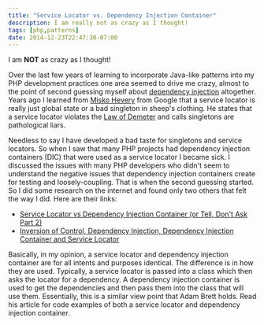 ```yaml
---
title: "Service Locator vs. Dependency Injection Container"
description: I am really not as crazy as I thought!
tags: [php,patterns]
date: 2014-12-23T22:47:30-07:00
---
```

I am **NOT** as crazy as I thought!

Over the last few years of learning to incorporate Java-like patterns into my PHP development practices one area seemed to drive me crazy, almost to the point of second guessing myself about [dependency injection](http://fabien.potencier.org/article/11/what-is-dependency-injection) altogether.  Years ago I learned from [Misko Hevery](http://misko.hevery.com/) from Google that a service locator is really just global state or a bad singleton in sheep's clothing.  He states that a service locator violates the [Law of Demeter](http://en.wikipedia.org/wiki/Law_of_Demeter) and calls singletons are pathological liars.  

Needless to say I have developed a bad taste for singletons and service locators.  So when I saw that many PHP projects had dependency injection containers (DIC) that were used as a service locator I became sick.  I discussed the issues with many PHP developers who didn't seem to understand the negative issues that dependency injection containers create for testing and loosely-coupling.  That is when the second guessing started.  So I did some research on the internet and found only two others that felt the way I did.  Here are their links:

* [Service Locator vs Dependency Injection Container (or Tell, Don't Ask Part 2)](http://adamcod.es/2013/11/25/service-locator-vs-dependency-injection-container.html)
* [Inversion of Control, Dependency Injection, Dependency Injection Container and Service Locator](http://gnugat.github.io/2014/01/22/ioc-di-and-service-locator.html)

Basically, in my opinion, a service locator and dependency injection container are for all intents and purposes identical.  The difference is in how they are used.  Typically, a service locator is passed into a class which then asks the locator for a dependency.  A dependency injection container is used to get the dependencies and then pass them into the class that will use them.  Essentially, this is a similar view point that Adam Brett holds.  Read his article for code examples of both a service locator and dependency injection container.
